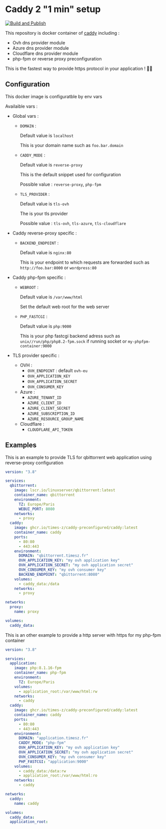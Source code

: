 # Caddy 2 "1 min" setup

[![Build and Publish](https://github.com/Times-Z/caddy-preconfigured/actions/workflows/docker-image.yml/badge.svg)](https://github.com/Times-Z/caddy-preconfigured/actions/workflows/docker-image.yml)

This repository is docker container of [caddy](https://caddyserver.com/) including :
- Ovh dns provider module
- Azure dns provider module
- Cloudflare dns provider module
- php-fpm or reverse proxy preconfiguration

This is the fastest way to provide https protocol in your application ! 🚀✨

## Configuration
This docker image is configuratble by env vars

Availaible vars :

- Global vars :

    - `DOMAIN` :

        Default value is `localhost`

        This is your domain name such as `foo.bar.domain`

    - `CADDY_MODE` : 

        Default value is `reverse-proxy`

        This is the default snippet used for configuration

        Possible value : `reverse-proxy`, `php-fpm`

    - `TLS_PROVIDER` :

        Default value is `tls-ovh`

        The is your tls provider

        Possible value : `tls-ovh`, `tls-azure`, `tls-cloudflare`

- Caddy reverse-proxy specific :
    - `BACKEND_ENDPOINT` :

        Default value is `nginx:80`

        This is your endpoint to which requests are forwarded such as `http://foo.bar:8000` or `wordpress:80`

- Caddy php-fpm specific :
    - `WEBROOT` :

        Default value is `/var/www/html`

        Set the default web root for the web server

    - `PHP_FASTCGI` : 

        Default value is `php:9000`

        This is your php fastcgi backend adress such as `unix//run/php/php8.2-fpm.sock` if running socket or `my-phpfpm-container:9000`

- TLS provider specific :
    - OVH :
        - `OVH_ENDPOINT` : default `ovh-eu`
        - `OVH_APPLICATION_KEY`
        - `OVH_APPLICATION_SECRET`
        - `OVH_CONSUMER_KEY`
    - Azure :
        - `AZURE_TENANT_ID`
        - `AZURE_CLIENT_ID`
        - `AZURE_CLIENT_SECRET`
        - `AZURE_SUBSCRIPTION_ID`
        - `AZURE_RESOURCE_GROUP_NAME`
    - Cloudflare :
        - `CLOUDFLARE_API_TOKEN`


## Examples

This is an example to provide TLS for qbittorrent web application using reverse-proxy configuration

```yml
version: "3.8"

services:
  qbittorrent:
    image: lscr.io/linuxserver/qbittorrent:latest
    container_name: qbittorrent
    environment:
      TZ: Europe/Paris
      WEBUI_PORT: 8080
    networks:
      - proxy
  caddy:
    image: ghcr.io/times-z/caddy-preconfigured/caddy:latest
    container_name: caddy
    ports:
      - 80:80
      - 443:443
    environment:
      DOMAIN: "qbittorrent.timesz.fr"
      OVH_APPLICATION_KEY: "my ovh application key"
      OVH_APPLICATION_SECRET: "my ovh application secret"
      OVH_CONSUMER_KEY: "my ovh consumer key"
      BACKEND_ENDPOINT: "qbittorrent:8080"
    volumes:
      - caddy_data:/data
    networks:
      - proxy

networks:
  proxy:
    name: proxy

volumes:
  caddy_data:
```

This is an other example to provide a http server with https for my php-fpm container
```yml
version: "3.8"

services:
  application:
    image: php:8.1.16-fpm
    container_name: php-fpm
    environment:
      TZ: Europe/Paris
    volumes:
      - application_root:/var/www/html:rw
    networks:
      - caddy
  caddy:
    image: ghcr.io/times-z/caddy-preconfigured/caddy:latest
    container_name: caddy
    ports:
      - 80:80
      - 443:443
    environment:
      DOMAIN: "application.timesz.fr"
      CADDY_MODE: "php-fpm"
      OVH_APPLICATION_KEY: "my ovh application key"
      OVH_APPLICATION_SECRET: "my ovh application secret"
      OVH_CONSUMER_KEY: "my ovh consumer key"
      PHP_FASTCGI: "application:9000"
    volumes:
      - caddy_data:/data:rw
      - application_root:/var/www/html:ro
    networks:
      - caddy

networks:
  caddy:
    name: caddy

volumes:
  caddy_data:
  application_root:
```
